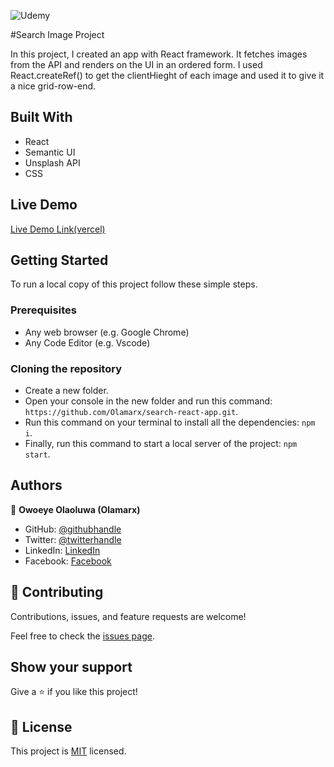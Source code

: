 ![Udemy](https://img.shields.io/badge/Udemy-A435F0?style=for-the-badge&logo=Udemy&logoColor=white)

#Search Image Project

In this project, I created an app with React framework. It fetches images from the API and renders on the UI in an ordered form. I used React.createRef() to get the clientHieght of each image and used it to give it a nice grid-row-end.

## Built With

- React
- Semantic UI
- Unsplash API
- CSS

## Live Demo

[Live Demo Link(vercel)](https://search-images-nine.vercel.app/)


## Getting Started

To run a local copy of this project follow these simple steps.

### Prerequisites

- Any web browser (e.g. Google Chrome)
- Any Code Editor (e.g. Vscode)

### Cloning the repository

- Create a new folder.
- Open your console in the new folder and run this command: `https://github.com/Olamarx/search-react-app.git`.
- Run this command on your terminal to install all the dependencies: `npm i`.
- Finally, run this command to start a local server of the project: `npm start`.

## Authors

👤 **Owoeye Olaoluwa (Olamarx)**

- GitHub: [@githubhandle](https://github.com/Olamarx)
- Twitter: [@twitterhandle](https://twitter.com/Owoeye0laoluwa)
- LinkedIn: [LinkedIn](https://www.linkedin.com/in/olaoluwa-owoeye-617702162/)
- Facebook: [Facebook](https://web.facebook.com/olaoluwa.owoeye.39)

## 🤝 Contributing

Contributions, issues, and feature requests are welcome!

Feel free to check the [issues page](../../issues/).

## Show your support

Give a ⭐️ if you like this project!


## 📝 License

This project is [MIT](./MIT.md) licensed.

